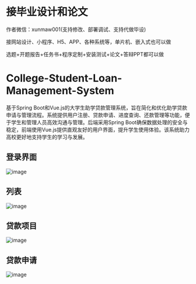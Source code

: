 # 接毕业设计和论文
作者微信：xunmaw001(支持修改、部署调试、支持代做毕设)

接网站设计、小程序、H5、APP、各种系统等，单片机、嵌入式也可以做

选题+开题报告+任务书+程序定制+安装测试+论文+答辩PPT都可以做
# College-Student-Loan-Management-System
基于Spring Boot和Vue.js的大学生助学贷款管理系统，旨在简化和优化助学贷款申请与管理流程。系统提供用户注册、贷款申请、进度查询、还款管理等功能，便于学生和管理人员高效沟通与管理。后端采用Spring Boot确保数据处理的安全与稳定，前端使用Vue.js提供直观友好的用户界面，提升学生使用体验。该系统助力高校更好地支持学生的学习与发展。
## 登录界面
![image](https://github.com/user-attachments/assets/54d7ea4d-cbd3-42a4-ab75-635da9c5344b)
## 列表
![image](https://github.com/user-attachments/assets/434a36e6-a42b-4cec-abec-6671e67ed4c7)
## 贷款项目
![image](https://github.com/user-attachments/assets/b4f68fad-11d2-487c-8fad-8f13de378e7d)
## 贷款申请
![image](https://github.com/user-attachments/assets/5a3082e3-7fbb-41d4-aca5-88da81b4240f)

